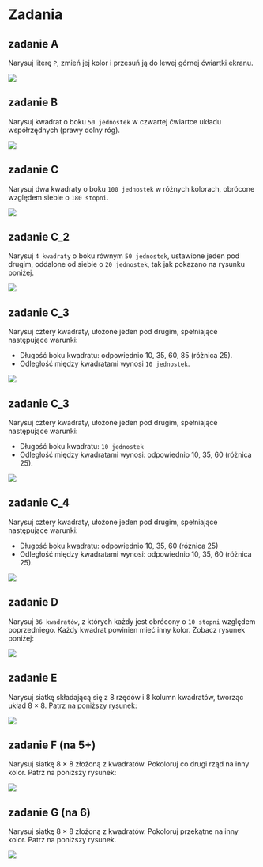 # Zadania

## zadanie A

Narysuj literę ```P```, zmień jej kolor i przesuń ją do lewej górnej ćwiartki ekranu.

<img src="./litera_p.png" />

## zadanie B

Narysuj kwadrat o boku ```50 jednostek``` w czwartej ćwiartce układu współrzędnych (prawy dolny róg).

<img src="./kwadrat_czwarta_cwiartka.png" />


## zadanie C
 
Narysuj dwa kwadraty o boku ```100 jednostek``` w różnych kolorach, obrócone względem siebie o ```180 stopni```.

<img src="./kwadraty_rotate.png" />


## zadanie C_2

Narysuj ```4 kwadraty``` o boku równym ```50 jednostek```, ustawione jeden pod drugim, oddalone od siebie o ```20 jednostek```, tak jak pokazano na rysunku poniżej.

<img src="../6a/kwadraty.png" />

## zadanie C_3

Narysuj cztery kwadraty, ułożone jeden pod drugim, spełniające następujące warunki:

- Długość boku kwadratu: odpowiednio 10, 35, 60, 85 (różnica 25).
- Odległość między kwadratami wynosi ```10 jednostek```.

<img src="../7a/kwadraty_zmiana_boku.png" />

## zadanie C_3

Narysuj cztery kwadraty, ułożone jeden pod drugim, spełniające następujące warunki:

- Długość boku kwadratu: ```10 jednostek```
- Odległość między kwadratami wynosi: odpowiednio 10, 35, 60 (różnica 25).

<img src="../7a/kwadraty_zmiana_odleglosci.png" />

## zadanie C_4

Narysuj cztery kwadraty, ułożone jeden pod drugim, spełniające następujące warunki:

- Długość boku kwadratu: odpowiednio 10, 35, 60 (różnica 25)
- Odległość między kwadratami wynosi: odpowiednio 10, 35, 60 (różnica 25).

<img src="../7a/kwadraty_zmiana_dl_odleglosci.png" />

## zadanie D
 
Narysuj ```36 kwadratów```, z których każdy jest obrócony o ```10 stopni``` względem poprzedniego. Każdy kwadrat powinien mieć inny kolor. Zobacz rysunek poniżej:

<img src="./kwadraty_36.png" />


## zadanie E
 
Narysuj siatkę składającą się z 8 rzędów i 8 kolumn kwadratów, tworząc układ 8 × 8. Patrz na poniższy rysunek:

<img src="../szachownica_kwadraty.png" />

## zadanie F (na 5+)
 
Narysuj siatkę 8 × 8 złożoną z kwadratów. Pokoloruj co drugi rząd na inny kolor. Patrz na poniższy rysunek:

<img src="../szachownica_kwadraty_2.png" />

## zadanie G (na 6)
 
Narysuj siatkę 8 × 8 złożoną z kwadratów. Pokoloruj przekątne na inny kolor. Patrz na poniższy rysunek.

<img src="../szachownica_kwadraty_przekatne.png" />